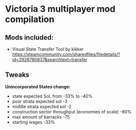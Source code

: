 # Victoria 3 multiplayer mod compilation


## Mods included:
- Visual State Transfer Tool by kikker https://steamcommunity.com/sharedfiles/filedetails/?id=2928780837&searchtext=transfer



## Tweaks
  
**Unincorporated States change:**
  - state expected SoL from -33% to -40%
  - poor strata expected sol -3
  - middle strata expected sol -2
  - construction sector throughput (economies of scale) -80%
  - max amount of barracks -75
  - starting wages -33%

